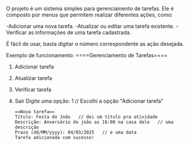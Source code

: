 O projeto é um sistema simples para gerenciamento de tarefas. Ele é composto por menus que permitem realizar diferentes ações, como:

-Adicionar uma nova tarefa.
-Atualizar ou editar uma tarefa existente.
-Verificar as informações de uma tarefa cadastrada.

É fácil de usar, basta digitar o número correspondente as ação desejada.

Exemplo de funcionamento:
====Gerenciamento de Tarefas====
 1. Adicionar tarefa
 2. Atualizar tarefa
 3. Verificar tarefa
 4. Sair
 Digite uma opção: 1 // Escolhi a opção "Adicionar tarefa"

        ==Nova tarefa==
        Título: Festa do João   // dei um título pra atividade
        Descrição: Anversário do joão as 16:00 na casa dele   // uma descrição
        Prazo (dd/MM/yyyy): 04/03/2025   // e uma data
        Tarefa adicionada com sucesso!